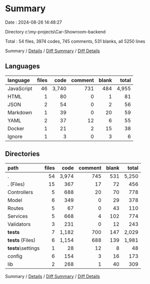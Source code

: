 # Summary

Date : 2024-08-26 14:48:27

Directory c:\\my-projects\\Car-Showroom-backend

Total : 54 files,  3974 codes, 745 comments, 531 blanks, all 5250 lines

Summary / [Details](details.md) / [Diff Summary](diff.md) / [Diff Details](diff-details.md)

## Languages
| language | files | code | comment | blank | total |
| :--- | ---: | ---: | ---: | ---: | ---: |
| JavaScript | 46 | 3,740 | 731 | 484 | 4,955 |
| HTML | 1 | 80 | 0 | 1 | 81 |
| JSON | 2 | 54 | 0 | 2 | 56 |
| Markdown | 1 | 39 | 0 | 20 | 59 |
| YAML | 2 | 37 | 12 | 6 | 55 |
| Docker | 1 | 21 | 2 | 15 | 38 |
| Ignore | 1 | 3 | 0 | 3 | 6 |

## Directories
| path | files | code | comment | blank | total |
| :--- | ---: | ---: | ---: | ---: | ---: |
| . | 54 | 3,974 | 745 | 531 | 5,250 |
| . (Files) | 15 | 367 | 17 | 72 | 456 |
| Controllers | 5 | 688 | 20 | 70 | 778 |
| Model | 6 | 349 | 0 | 29 | 378 |
| Routes | 5 | 67 | 0 | 43 | 110 |
| Services | 5 | 668 | 4 | 102 | 774 |
| Validators | 3 | 231 | 0 | 12 | 243 |
| __tests__ | 7 | 1,182 | 700 | 147 | 2,029 |
| __tests__ (Files) | 6 | 1,154 | 688 | 139 | 1,981 |
| __tests__\\settings | 1 | 28 | 12 | 8 | 48 |
| config | 6 | 154 | 3 | 16 | 173 |
| lib | 2 | 268 | 1 | 40 | 309 |

Summary / [Details](details.md) / [Diff Summary](diff.md) / [Diff Details](diff-details.md)